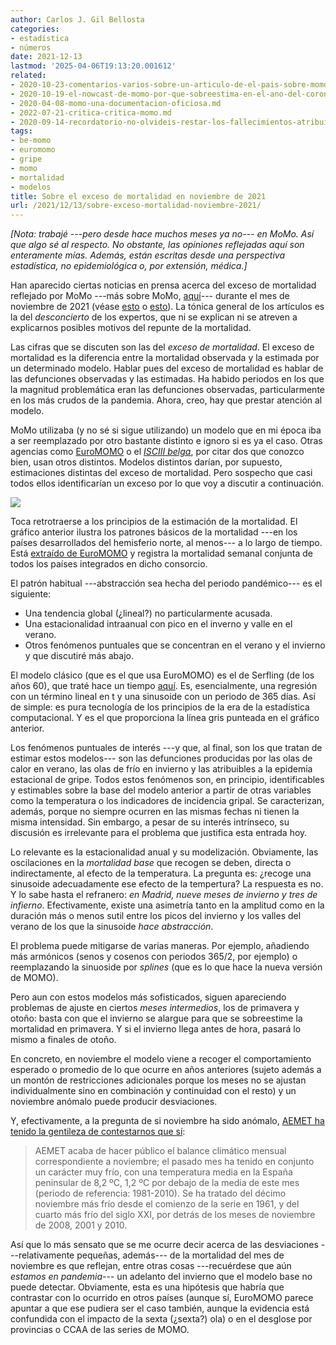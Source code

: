 ```yaml
---
author: Carlos J. Gil Bellosta
categories:
- estadística
- números
date: 2021-12-13
lastmod: '2025-04-06T19:13:20.001612'
related:
- 2020-10-23-comentarios-varios-sobre-un-articulo-de-el-pais-sobre-momo.md
- 2020-10-19-el-nowcast-de-momo-por-que-sobreestima-en-el-ano-del-coronavirus-y-que-pasara-en-los-siguientes-si-no-se-remedia.md
- 2020-04-08-momo-una-documentacion-oficiosa.md
- 2022-07-21-critica-critica-momo.md
- 2020-09-14-recordatorio-no-olvideis-restar-los-fallecimientos-atribuibles-al-calor-en-la-estimacion-del-efecto-de-la-segunda-ola.md
tags:
- be-momo
- euromomo
- gripe
- momo
- mortalidad
- modelos
title: Sobre el exceso de mortalidad en noviembre de 2021
url: /2021/12/13/sobre-exceso-mortalidad-noviembre-2021/
---
```


_[Nota: trabajé ---pero desde hace muchos meses ya no--- en MoMo. Así que algo sé al respecto. No obstante, las opiniones reflejadas aquí son enteramente mías. Además, están escritas desde una perspectiva estadística, no epidemiológica o, por extensión, médica.]_


Han aparecido ciertas noticias en prensa acerca del exceso de mortalidad reflejado por MoMo ---más sobre MoMo, [aquí](https://datanalytics.com/2020/04/08/momo-una-documentacion-oficiosa/)--- durante el mes de noviembre de 2021 (véase [esto](https://www.larazon.es/salud/20211206/tbkbf5ze2zfmvgpmde4gyupemq.html) o [esto](https://theobjective.com/espana/2021-12-12/exceso-muertes-momo-coronavirus/)). La tónica general de los artículos es la del _desconcierto_ de los expertos, que ni se explican ni se atreven a explicarnos posibles motivos del repunte de la mortalidad.

Las cifras que se discuten son las del _exceso de mortalidad_. El exceso de mortalidad es la diferencia entre la mortalidad observada y la estimada por un determinado modelo. Hablar pues del exceso de mortalidad es hablar de las defunciones observadas y las estimadas. Ha habido periodos en los que la magnitud problemática eran las defunciones observadas, particularmente en los más crudos de la pandemia. Ahora, creo, hay que prestar atención al modelo.

MoMo utilizaba (y no sé si sigue utilizando) un modelo que en mi época iba a ser reemplazado por otro bastante distinto e ignoro si es ya el caso. Otras agencias como [EuroMOMO](https://www.euromomo.eu/) o el [_ISCIII belga_](https://datanalytics.com/2020/04/16/be-momo/), por citar dos que conozco bien, usan otros distintos. Modelos distintos darían, por supuesto, estimaciones distintas del exceso de mortalidad. Pero sospecho que casi todos ellos identificarían un exceso por lo que voy a discutir a continuación.

![](/wp-uploads/2021/12/image.png#center)

Toca retrotraerse a los principios de la estimación de la mortalidad. El gráfico anterior ilustra los patrones básicos de la mortalidad ---en los países desarrollados del hemisferio norte, al menos--- a lo largo de tiempo. Está [extraído de EuroMOMO](https://www.euromomo.eu/graphs-and-maps/#excess-mortality) y registra la mortalidad semanal conjunta de todos los países integrados en dicho consorcio.

El patrón habitual ---abstracción sea hecha del periodo pandémico--- es el siguiente:

  * Una tendencia global (¿lineal?) no particularmente acusada.
  * Una estacionalidad intraanual con pico en el inverno y valle en el verano.
  * Otros fenómenos puntuales que se concentran en el verano y el invierno y que discutiré más abajo.

El modelo clásico (que es el que usa EuroMOMO) es el de Serfling (de los años 60), que traté hace un tiempo [aquí](https://datanalytics.com/2020/04/06/en-primavera-en-serio-ni-de-cona/). Es, esencialmente, una regresión con un término lineal en t y una sinusoide con un periodo de 365 días. Así de simple: es pura tecnología de los principios de la era de la estadística computacional. Y es el que proporciona la línea gris punteada en el gráfico anterior.


Los fenómenos puntuales de interés ---y que, al final, son los que tratan de estimar estos modelos--- son las defunciones producidas por las olas de calor en verano, las olas de frío en invierno y las atribuibles a la epidemia estacional de gripe. Todos estos fenómenos son, en principio, identificables y estimables sobre la base del modelo anterior a partir de otras variables como la temperatura o los indicadores de incidencia gripal. Se caracterizan, además, porque no siempre ocurren en las mismas fechas ni tienen la misma intensidad. Sin embargo, a pesar de su interés intrínseco, su discusión es irrelevante para el problema que justifica esta entrada hoy.

Lo relevante es la estacionalidad anual y su modelización. Obviamente, las oscilaciones en la _mortalidad base_ que recogen se deben, directa o indirectamente, al efecto de la temperatura. La pregunta es: ¿recoge una sinusoide adecuadamente ese efecto de la tempertura? La respuesta es no. Y lo sabe hasta el refranero: _en Madrid, nueve meses de invierno y tres de infierno_. Efectivamente, existe una asimetría tanto en la amplitud como en la duración más o menos sutil entre los picos del invierno y los valles del verano de los que la sinusoide _hace abstracción_.

El problema puede mitigarse de varias maneras. Por ejemplo, añadiendo más armónicos (senos y cosenos con periodos 365/2, por ejemplo) o reemplazando la sinuoside por _splines_ (que es lo que hace la nueva versión de MOMO).

Pero aun con estos modelos más sofisticados, siguen apareciendo problemas de ajuste en ciertos _meses intermedios_, los de primavera y otoño: basta con que el invierno se alargue para que se sobreestime la mortalidad en primavera. Y si el invierno llega antes de hora, pasará lo mismo a finales de otoño.

En concreto, en noviembre el modelo viene a recoger el comportamiento esperado o promedio de lo que ocurre en años anteriores (sujeto además a un montón de restricciones adicionales porque los meses no se ajustan individualmente sino en combinación y continuidad con el resto) y un noviembre anómalo puede producir desviaciones.

Y, efectivamente, a la pregunta de si noviembre ha sido anómalo, [AEMET ha tenido la gentileza de contestarnos que sí](http://www.aemet.es/es/noticias/2021/12/resumen_clima_noviembre_2021):

>AEMET acaba de hacer público el balance climático mensual correspondiente a noviembre; el pasado mes ha tenido en conjunto un carácter muy frío, con una temperatura media en la España peninsular de 8,2 ºC, 1,2 ºC por debajo de la media de este mes (periodo de referencia: 1981-2010). Se ha tratado del décimo noviembre más frío desde el comienzo de la serie en 1961, y del cuarto más frío del siglo XXI, por detrás de los meses de noviembre de 2008, 2001 y 2010.

Así que lo más sensato que se me ocurre decir acerca de las desviaciones ---relativamente pequeñas, además--- de la mortalidad del mes de noviembre es que reflejan, entre otras cosas ---recuérdese que aún _estamos en pandemia_--- un adelanto del invierno que el modelo base no puede detectar. Obviamente, esta es una hipótesis que habría que contrastar con lo ocurrido en otros países (aunque sí, EuroMOMO parece apuntar a que ese pudiera ser el caso también, aunque la evidencia está confundida con el impacto de la sexta (¿sexta?) ola) o en el desglose por provincias o CCAA de las series de MOMO.

